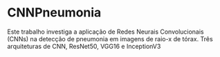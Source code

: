 # CNNPneumonia
Este trabalho investiga a aplicação de Redes Neurais Convolucionais (CNNs) na detecção de pneumonia em imagens de raio-x de tórax. Três arquiteturas de CNN, ResNet50, VGG16 e InceptionV3
